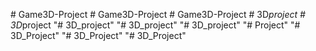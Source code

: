 
#   G a m e 3 D - P r o j e c t  
 #   G a m e 3 D - P r o j e c t  
 #   G a m e 3 D - P r o j e c t  
 #   3 D _ p r o j e c t  
 #   3 D _ p r o j e c t  
 "# 3D_project" 
"# 3D_project" 
"# 3D_project" 
"# Project" 
"# 3D_Project" 
"# 3D_Project" 
"# 3D_Project" 
